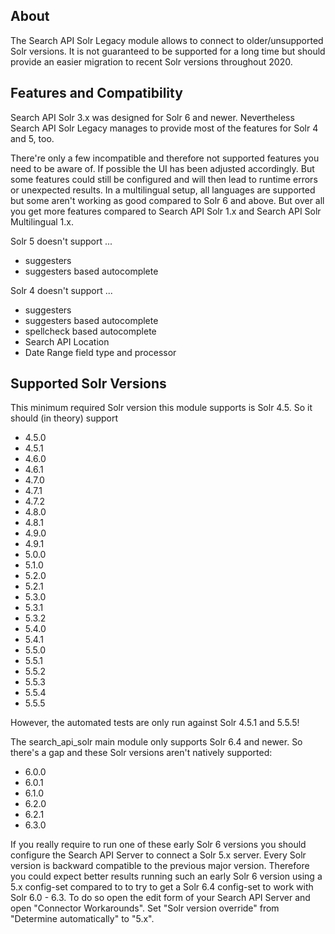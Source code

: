 About
-----

The Search API Solr Legacy module allows to connect to older/unsupported Solr
versions.
It is not guaranteed to be supported for a long time but should provide an
easier migration to recent Solr versions throughout 2020.


Features and Compatibility
--------------------------

Search API Solr 3.x was designed for Solr 6 and newer. Nevertheless Search API
Solr Legacy manages to provide most of the features for Solr 4 and 5, too.

There're only a few incompatible and therefore not supported features you need
to be aware of. If possible the UI has been adjusted accordingly. But some
features could still be configured and will then lead to runtime errors or
unexpected results.
In a multilingual setup, all languages are supported but some aren't working as
good compared to Solr 6 and above.
But over all you get more features compared to Search API Solr 1.x and Search
API Solr Multilingual 1.x.

Solr 5 doesn't support ...
* suggesters
* suggesters based autocomplete

Solr 4 doesn't support ...
* suggesters
* suggesters based autocomplete
* spellcheck based autocomplete
* Search API Location
* Date Range field type and processor


Supported Solr Versions
-----------------------

This minimum required Solr version this module supports is Solr 4.5. So it
should (in theory) support
* 4.5.0
* 4.5.1
* 4.6.0
* 4.6.1
* 4.7.0
* 4.7.1
* 4.7.2
* 4.8.0
* 4.8.1
* 4.9.0
* 4.9.1
* 5.0.0
* 5.1.0
* 5.2.0
* 5.2.1
* 5.3.0
* 5.3.1
* 5.3.2
* 5.4.0
* 5.4.1
* 5.5.0
* 5.5.1
* 5.5.2
* 5.5.3
* 5.5.4
* 5.5.5

However, the automated tests are only run against Solr 4.5.1 and 5.5.5!

The search_api_solr main module only supports Solr 6.4 and newer. So there's a
gap and these Solr versions aren't natively supported:
* 6.0.0
* 6.0.1
* 6.1.0
* 6.2.0
* 6.2.1
* 6.3.0

If you really require to run one of these early Solr 6 versions you should
configure the Search API Server to connect a Solr 5.x server. Every Solr version
is backward compatible to the previous major version. Therefore you could expect
better results running such an early Solr 6 version using a 5.x config-set
compared to to try to get a Solr 6.4 config-set to work with Solr 6.0 - 6.3.
To do so open the edit form of your Search API Server and open "Connector
Workarounds". Set "Solr version override" from "Determine automatically" to
"5.x".
